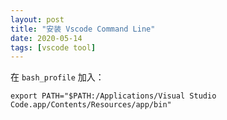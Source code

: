 ```yaml
---
layout: post
title: "安装 Vscode Command Line"
date: 2020-05-14
tags: [vscode tool]
---
```


在 `bash_profile` 加入：

```
export PATH="$PATH:/Applications/Visual Studio Code.app/Contents/Resources/app/bin"
```
